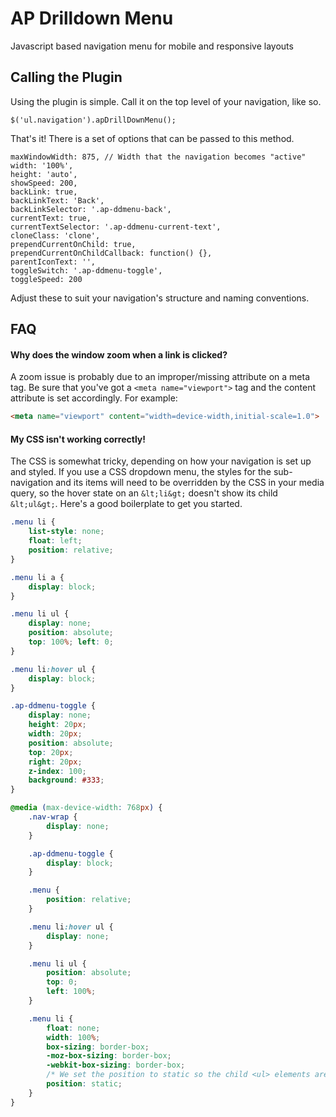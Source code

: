 # AP Drilldown Menu

Javascript based navigation menu for mobile and responsive layouts

## Calling the Plugin

Using the plugin is simple. Call it on the top level of your navigation, like so.

    $('ul.navigation').apDrillDownMenu();

That's it! There is a set of options that can be passed to this method.

    maxWindowWidth: 875, // Width that the navigation becomes "active"
    width: '100%',
    height: 'auto',
    showSpeed: 200,
    backLink: true,
    backLinkText: 'Back',
    backLinkSelector: '.ap-ddmenu-back',
    currentText: true,
    currentTextSelector: '.ap-ddmenu-current-text',
    cloneClass: 'clone',
    prependCurrentOnChild: true,
    prependCurrentOnChildCallback: function() {},
    parentIconText: '',
    toggleSwitch: '.ap-ddmenu-toggle',
    toggleSpeed: 200

Adjust these to suit your navigation's structure and naming conventions.

## FAQ

#### Why does the window zoom when a link is clicked?
A zoom issue is probably due to an improper/missing attribute on a meta tag. Be sure that you've got a `<meta name="viewport">` tag and the content attribute is set accordingly. For example:

```html
<meta name="viewport" content="width=device-width,initial-scale=1.0">
```
#### My CSS isn't working correctly!
The CSS is somewhat tricky, depending on how your navigation is set up and styled. If you use a CSS dropdown menu, the styles for the sub-navigation and its items will need to be overridden by the CSS in your media query, so the hover state on an `&lt;li&gt;` doesn't show its child `&lt;ul&gt;`. Here's a good boilerplate to get you started.

```css
.menu li {
    list-style: none;
    float: left;
    position: relative;
}

.menu li a {
    display: block;
}

.menu li ul {
    display: none;
    position: absolute;
    top: 100%; left: 0;
}

.menu li:hover ul {
    display: block;
}

.ap-ddmenu-toggle {
    display: none;
    height: 20px;
    width: 20px;
    position: absolute;
    top: 20px;
    right: 20px;
    z-index: 100;
    background: #333;
}

@media (max-device-width: 768px) {
    .nav-wrap {
        display: none;
    }

    .ap-ddmenu-toggle {
        display: block;
    }

    .menu {
        position: relative;
    }

    .menu li:hover ul {
        display: none;
    }

    .menu li ul {
        position: absolute;
        top: 0;
        left: 100%;
    }

    .menu li {
        float: none;
        width: 100%;
        box-sizing: border-box;
        -moz-box-sizing: border-box;
        -webkit-box-sizing: border-box;
        /* We set the position to static so the child <ul> elements are positioned based on the top level <ul> */
        position: static;
    }
}
```
